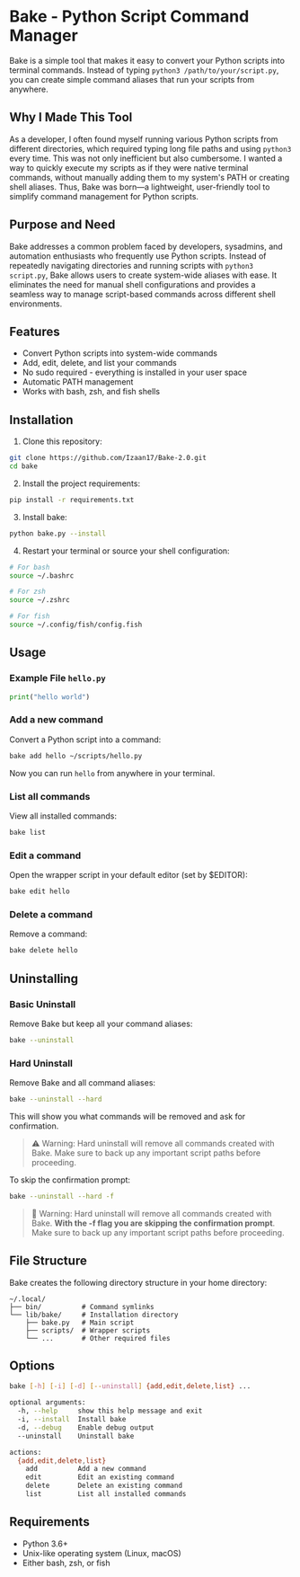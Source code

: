 # Bake - Python Script Command Manager

Bake is a simple tool that makes it easy to convert your Python scripts into terminal commands. Instead of typing
`python3 /path/to/your/script.py`, you can create simple command aliases that run your scripts from anywhere.

## Why I Made This Tool

As a developer, I often found myself running various Python scripts from different directories, which required typing
long file paths and using `python3` every time. This was not only inefficient but also cumbersome. I wanted a way to
quickly execute my scripts as if they were native terminal commands, without manually adding them to my system's PATH or
creating shell aliases. Thus, Bake was born—a lightweight, user-friendly tool to simplify command management for Python
scripts.

## Purpose and Need

Bake addresses a common problem faced by developers, sysadmins, and automation enthusiasts who frequently use Python
scripts. Instead of repeatedly navigating directories and running scripts with `python3 script.py`, Bake allows users to
create system-wide aliases with ease. It eliminates the need for manual shell configurations and provides a seamless way
to manage script-based commands across different shell environments.

## Features

- Convert Python scripts into system-wide commands
- Add, edit, delete, and list your commands
- No sudo required - everything is installed in your user space
- Automatic PATH management
- Works with bash, zsh, and fish shells

## Installation

1. Clone this repository:

```bash
git clone https://github.com/Izaan17/Bake-2.0.git
cd bake
```

2. Install the project requirements:

```bash
pip install -r requirements.txt
```

3. Install bake:

```bash
python bake.py --install
```

4. Restart your terminal or source your shell configuration:

```bash
# For bash
source ~/.bashrc

# For zsh
source ~/.zshrc

# For fish
source ~/.config/fish/config.fish
```

## Usage

### Example File `hello.py`

```python
print("hello world")
```

### Add a new command

Convert a Python script into a command:

```bash
bake add hello ~/scripts/hello.py
```

Now you can run `hello` from anywhere in your terminal.

### List all commands

View all installed commands:

```bash
bake list
```

### Edit a command

Open the wrapper script in your default editor (set by $EDITOR):

```bash
bake edit hello
```

### Delete a command

Remove a command:

```bash
bake delete hello
```

## Uninstalling

### Basic Uninstall

Remove Bake but keep all your command aliases:

```bash
bake --uninstall
```

### Hard Uninstall

Remove Bake and all command aliases:

```bash
bake --uninstall --hard
```

This will show you what commands will be removed and ask for confirmation.

> ⚠️ Warning: Hard uninstall will remove all commands created with Bake. Make sure to back up any important script paths
> before proceeding.

To skip the confirmation prompt:

```bash
bake --uninstall --hard -f
```

> 🚨️ Warning: Hard uninstall will remove all commands created with Bake. **With the -f flag you are skipping the
> confirmation prompt**. Make sure to back up any important script paths
> before proceeding.

## File Structure

Bake creates the following directory structure in your home directory:

```
~/.local/
├── bin/          # Command symlinks
└── lib/bake/     # Installation directory
    ├── bake.py   # Main script
    ├── scripts/  # Wrapper scripts
    └── ...       # Other required files
```

## Options

```bash
bake [-h] [-i] [-d] [--uninstall] {add,edit,delete,list} ...

optional arguments:
  -h, --help     show this help message and exit
  -i, --install  Install bake
  -d, --debug    Enable debug output
  --uninstall    Uninstall bake

actions:
  {add,edit,delete,list}
    add          Add a new command
    edit         Edit an existing command
    delete       Delete an existing command
    list         List all installed commands
```

## Requirements

- Python 3.6+
- Unix-like operating system (Linux, macOS)
- Either bash, zsh, or fish

